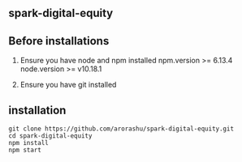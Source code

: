 ## spark-digital-equity

## Before installations

1. Ensure you have node and npm installed
npm.version >= 6.13.4
node.version >= v10.18.1

2. Ensure you have git installed

## installation

    git clone https://github.com/arorashu/spark-digital-equity.git    
    cd spark-digital-equity
    npm install
    npm start
